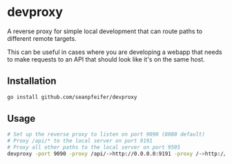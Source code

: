 # devproxy

A reverse proxy for simple local development that can route paths to different remote targets.

This can be useful in cases where you are developing a webapp that needs to make requests to an API that should look like it's on the same host.

## Installation

```sh
go install github.com/seanpfeifer/devproxy
```

## Usage

```sh
# Set up the reverse proxy to listen on port 9090 (8080 default)
# Proxy /api/* to the local server on port 9191
# Proxy all other paths to the local server on port 9595
devproxy -port 9090 -proxy /api/->http://0.0.0.0:9191 -proxy /->http://0.0.0.0:9595
```
